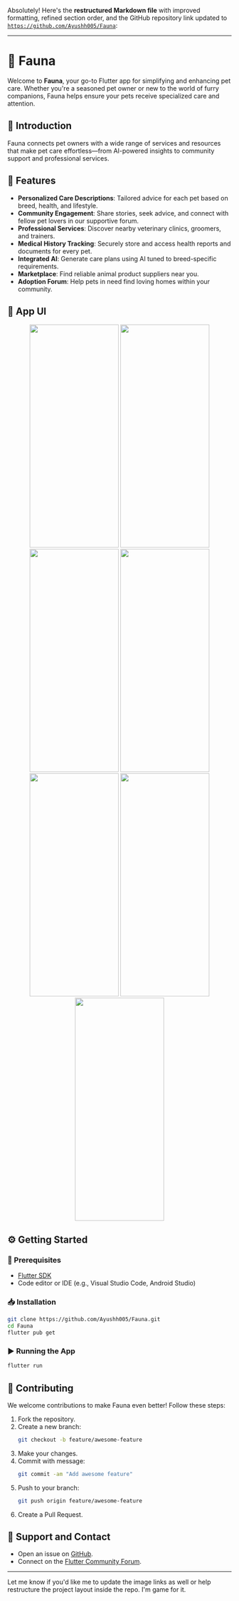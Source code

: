 Absolutely! Here's the **restructured Markdown file** with improved formatting, refined section order, and the GitHub repository link updated to [`https://github.com/Ayushh005/Fauna`](https://github.com/Ayushh005/Fauna):

---

# 🐾 Fauna

Welcome to **Fauna**, your go-to Flutter app for simplifying and enhancing pet care. Whether you're a seasoned pet owner or new to the world of furry companions, Fauna helps ensure your pets receive specialized care and attention.

## 🌟 Introduction

Fauna connects pet owners with a wide range of services and resources that make pet care effortless—from AI-powered insights to community support and professional services.

## 🚀 Features

- **Personalized Care Descriptions**: Tailored advice for each pet based on breed, health, and lifestyle.
- **Community Engagement**: Share stories, seek advice, and connect with fellow pet lovers in our supportive forum.
- **Professional Services**: Discover nearby veterinary clinics, groomers, and trainers.
- **Medical History Tracking**: Securely store and access health reports and documents for every pet.
- **Integrated AI**: Generate care plans using AI tuned to breed-specific requirements.
- **Marketplace**: Find reliable animal product suppliers near you.
- **Adoption Forum**: Help pets in need find loving homes within your community.

## 📱 App UI

<div align="center">

<img src="https://github.com/Aj3322/Fauna/assets/114848454/caabe26a-2269-4312-b2a0-91bc9c9b830e" height="500" width="200">  
<img src="https://github.com/Aj3322/Fauna/assets/114848454/2898263f-81ca-479a-902a-e0d59992ccb2" height="500" width="200">  
<img src="https://github.com/Aj3322/Fauna/assets/114848454/a78ac0c0-c64f-4e8a-8573-34a1e22347ab" height="500" width="200">  
<img src="https://github.com/Aj3322/Fauna/assets/114848454/67911f39-bfb5-4cad-8863-ce5827bf49eb" height="500" width="200">  
<img src="https://github.com/Aj3322/Fauna/assets/114848454/4952fb74-254a-4d3b-a982-afbdbc25a320" height="500" width="200">  
<img src="https://github.com/Aj3322/Fauna/assets/114848454/ed5e4576-cf37-482f-94c0-b6f0bfc1cbc5" height="500" width="200">  
<img src="https://github.com/Aj3322/Fauna/assets/114848454/51d11094-28bc-490a-8ac7-299a99e2fc23" height="500" width="200">  

</div>

## ⚙️ Getting Started

### 🔧 Prerequisites

- [Flutter SDK](https://flutter.dev/docs/get-started/install)
- Code editor or IDE (e.g., Visual Studio Code, Android Studio)

### 📥 Installation

```bash
git clone https://github.com/Ayushh005/Fauna.git
cd Fauna
flutter pub get
```

### ▶️ Running the App

```bash
flutter run
```

## 🤝 Contributing

We welcome contributions to make Fauna even better! Follow these steps:

1. Fork the repository.
2. Create a new branch:  
   ```bash
   git checkout -b feature/awesome-feature
   ```
3. Make your changes.
4. Commit with message:  
   ```bash
   git commit -am "Add awesome feature"
   ```
5. Push to your branch:  
   ```bash
   git push origin feature/awesome-feature
   ```
6. Create a Pull Request.

## 💬 Support and Contact

- Open an issue on [GitHub](https://github.com/Ayushh005/Fauna/issues).
- Connect on the [Flutter Community Forum](https://flutter.dev/community/).

---

Let me know if you'd like me to update the image links as well or help restructure the project layout inside the repo. I'm game for it.
